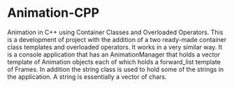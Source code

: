 # Animation-CPP
Animation in C++ using Container Classes and Overloaded Operators. This is a development of project with the addition of a two ready-made container class templates and overloaded operators. It works in a very similar way. It is a console application that has an AnimationManager that holds a vector template of Animation objects each of which holds a forward_list template of Frames. In addition the string class is used to hold some of the strings in the application. A string is essentially a vector of chars.
